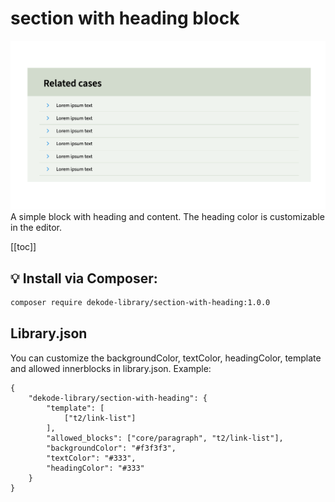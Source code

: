 # section with heading block

![Screenshot](./screenshot.png)
A simple block with heading and content. The heading color is customizable in the editor.

[[toc]]

## 💡 Install via Composer:
```bash
composer require dekode-library/section-with-heading:1.0.0
```

## Library.json
You can customize the backgroundColor, textColor, headingColor, template and allowed innerblocks in library.json. Example:
```
{
	"dekode-library/section-with-heading": {
		"template": [
			["t2/link-list"]
		],
		"allowed_blocks": ["core/paragraph", "t2/link-list"],
		"backgroundColor": "#f3f3f3",
		"textColor": "#333",
		"headingColor": "#333"
	}
}
```